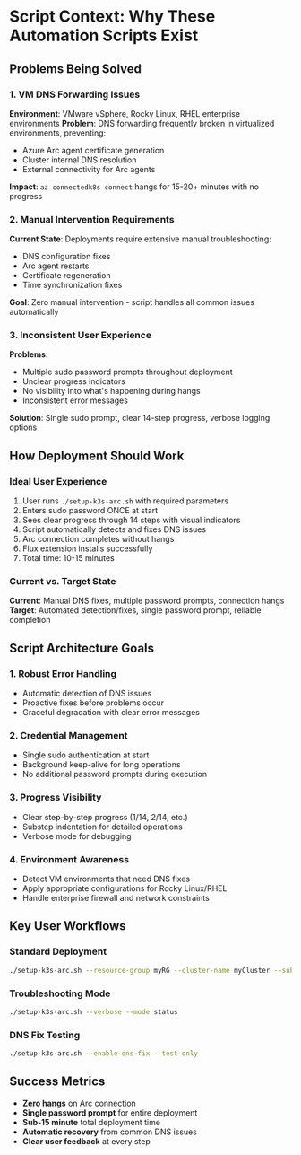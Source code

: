 # Script Context: Why These Automation Scripts Exist

## Problems Being Solved

### 1. VM DNS Forwarding Issues
**Environment**: VMware vSphere, Rocky Linux, RHEL enterprise environments
**Problem**: DNS forwarding frequently broken in virtualized environments, preventing:
- Azure Arc agent certificate generation
- Cluster internal DNS resolution
- External connectivity for Arc agents

**Impact**: `az connectedk8s connect` hangs for 15-20+ minutes with no progress

### 2. Manual Intervention Requirements
**Current State**: Deployments require extensive manual troubleshooting:
- DNS configuration fixes
- Arc agent restarts
- Certificate regeneration
- Time synchronization fixes

**Goal**: Zero manual intervention - script handles all common issues automatically

### 3. Inconsistent User Experience
**Problems**:
- Multiple sudo password prompts throughout deployment
- Unclear progress indicators
- No visibility into what's happening during hangs
- Inconsistent error messages

**Solution**: Single sudo prompt, clear 14-step progress, verbose logging options

## How Deployment Should Work

### Ideal User Experience
1. User runs `./setup-k3s-arc.sh` with required parameters
2. Enters sudo password ONCE at start
3. Sees clear progress through 14 steps with visual indicators
4. Script automatically detects and fixes DNS issues
5. Arc connection completes without hangs
6. Flux extension installs successfully
7. Total time: 10-15 minutes

### Current vs. Target State
**Current**: Manual DNS fixes, multiple password prompts, connection hangs
**Target**: Automated detection/fixes, single password prompt, reliable completion

## Script Architecture Goals

### 1. Robust Error Handling
- Automatic detection of DNS issues
- Proactive fixes before problems occur
- Graceful degradation with clear error messages

### 2. Credential Management
- Single sudo authentication at start
- Background keep-alive for long operations
- No additional password prompts during execution

### 3. Progress Visibility
- Clear step-by-step progress (1/14, 2/14, etc.)
- Substep indentation for detailed operations
- Verbose mode for debugging

### 4. Environment Awareness
- Detect VM environments that need DNS fixes
- Apply appropriate configurations for Rocky Linux/RHEL
- Handle enterprise firewall and network constraints

## Key User Workflows

### Standard Deployment
```bash
./setup-k3s-arc.sh --resource-group myRG --cluster-name myCluster --subscription mySubscription
```

### Troubleshooting Mode
```bash
./setup-k3s-arc.sh --verbose --mode status
```

### DNS Fix Testing
```bash
./setup-k3s-arc.sh --enable-dns-fix --test-only
```

## Success Metrics
- **Zero hangs** on Arc connection
- **Single password prompt** for entire deployment
- **Sub-15 minute** total deployment time
- **Automatic recovery** from common DNS issues
- **Clear user feedback** at every step